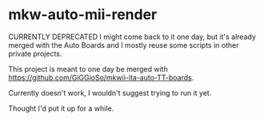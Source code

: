 # mkw-auto-mii-render

CURRENTLY DEPRECATED
I might come back to it one day, but it's already merged with the Auto Boards and I mostly reuse some scripts in other private projects.

This project is meant to one day be merged with https://github.com/GiGGioSo/mkwii-ita-auto-TT-boards.

Currently doesn't work, I wouldn't suggest trying to run it yet.

Thought I'd put it up for a while.
